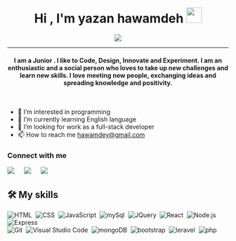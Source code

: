 <h1 align="center">Hi , I'm yazan hawamdeh <img src="https://media.giphy.com/media/hvRJCLFzcasrR4ia7z/giphy.gif" width="35"></h1>
<p align="center">
  <a href="https://github.com/DenverCoder1/readme-typing-svg"><img src="https://readme-typing-svg.herokuapp.com?lines=Software+Engineer;Full+Stack+Web+Developer;Always%20learning%20new%20things&center=true&width=500&height=50"></a>
</p>
<hr/>
<h4 align="center">I am a Junior . I like to Code, Design, Innovate and Experiment. I am an enthusiastic and a social person who loves to take up new challenges and learn new skills. I love meeting new people, exchanging ideas and spreading knowledge and positivity.</h4>
<br>
<!-- <p align="center"> <img src="https://komarev.com/ghpvc/?username=candida18&label=Profile%20views&color=0e75b6&style=plastic" alt="candida18" /> </p>
 -->

<!-- - 👋 Hi, I’m @YazanHawamdeh -->
- 👀 I’m interested in programming
- 🌱 I’m currently learning English language
- 💞️ I’m looking for work as a full-stack developer
- 📫 How to reach me hawamdey@gmail.com

<!---
YazanHawamdeh/YazanHawamdeh is a ✨ special ✨ repository because its `README.md` (this file) appears on your GitHub profile.
You can click the Preview link to take a look at your changes.
--->
### Connect with me

<a target="_blank" href="https://www.linkedin.com/in/yazan-hawamdeh/"><img src="https://img.shields.io/badge/LinkedIn-0077B5?style=for-the-badge&logo=linkedin&logoColor=white"></img></a>
&emsp;
<a target="_blank" href="hawamdey@gmail.com"><img src="https://img.shields.io/badge/-Gmail-D14836?style=for-the-badge&logo=Gmail&logoColor=white"></img></a>
&emsp;
<a target="_blank" href="https://github.com/YazanHawamdeh"><img src="https://img.shields.io/badge/GitHub-100000?style=for-the-badge&logo=github&logoColor=white"></img></a>
&emsp;
<!-- <a target="_blank" href="https://medium.com/@ahmedbilal575"><img src="https://img.shields.io/badge/Medium-12100E?style=for-the-badge&logo=medium&logoColor=white"></img></a>
 -->

## 🛠️ My skills

![HTML](https://img.shields.io/badge/-HTML-05122A?style=flat&logo=HTML5)&nbsp;
![CSS](https://img.shields.io/badge/-CSS-05122A?style=flat&logo=CSS3&logoColor=1572B6)&nbsp;
![JavaScript](https://img.shields.io/badge/-JavaScript-05122A?style=flat&logo=javascript)&nbsp;
![mySql](https://img.shields.io/badge/-mysql-05122A?style=flat&logo=mysql&logoColor=FFA518)&nbsp;
![JQuery](https://img.shields.io/badge/-JQuery-05122A?style=flat&logo=JQuery&logoColor=00599C)&nbsp;
![React](https://img.shields.io/badge/-React-05122A?style=flat&logo=react)&nbsp;
![Node.js](https://img.shields.io/badge/-Node.js-05122A?style=flat&logo=node.js)&nbsp;
![Express](https://img.shields.io/badge/-Express-05122A?style=flat&logo=Express&logoColor=563D7C)\
![Git](https://img.shields.io/badge/-Git-05122A?style=flat&logo=git)&nbsp;
![Visual Studio Code](https://img.shields.io/badge/-Visual%20Studio%20Code-05122A?style=flat&logo=visual-studio-code&logoColor=007ACC)&nbsp;
![mongoDB](https://img.shields.io/badge/-mongoDB-05122A?style=flat&logo=mongoDB)&nbsp;
![bootstrap](https://img.shields.io/badge/-bootstrap-05122A?style=flat&logo=bootstrap)&nbsp;
![leravel](https://img.shields.io/badge/-leravel-05122A?style=flat&logo=leravel)&nbsp;
![php](https://img.shields.io/badge/-php-05122A?style=flat&logo=php)&nbsp;




